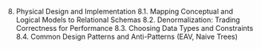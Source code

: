 8. Physical Design and Implementation
8.1. Mapping Conceptual and Logical Models to Relational Schemas
8.2. Denormalization: Trading Correctness for Performance
8.3. Choosing Data Types and Constraints
8.4. Common Design Patterns and Anti-Patterns (EAV, Naive Trees)